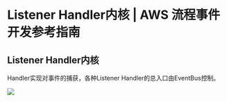 # Listener Handler内核 | AWS 流程事件开发参考指南

## Listener Handler内核

Handler实现对事件的捕获，各种Listener Handler的总入口由EventBus控制。

![](https://docs.awspaas.com/reference-guide/aws-paas-process-listener-reference-guide-vue/appendix/1.png)